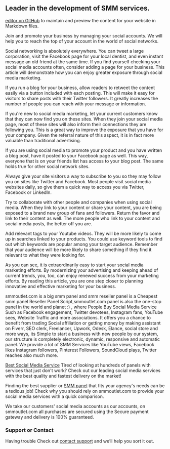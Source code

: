 ## Leader in the development of SMM services.
 [editor on GitHub](https://github.com/samekhanok/best-smm-pannel/edit/gh-pages/index.md) to maintain and preview the content for your website in Markdown files.

Join and promote your business by managing your social accounts.
We will help you to reach the top of your account in the world of social networks.

Social networking is absolutely everywhere. You can tweet a large corporation, visit the Facebook page for your local dentist, and even instant message an old friend at the same time. If you find yourself checking your social media accounts often, consider adding a page for your business. This article will demonstrate how you can enjoy greater exposure through social media marketing.

If you run a blog for your business, allow readers to retweet the content easily via a button included with each posting. This will make it easy for visitors to share posts with their Twitter followers. It greatly increases the number of people you can reach with your message or information.

If you're new to social media marketing, let your current customers know that they can now find you on these sites. When they join your social media page, most of these sites will also inform their connections they are following you. This is a great way to improve the exposure that you have for your company. Given the referral nature of this aspect, it is in fact more valuable than traditional advertising.

If you are using social media to promote your product and you have written a blog post, have it posted to your Facebook page as well. This way, everyone that is on your friends list has access to your blog post. The same holds true for other social network sites.

Always give your site visitors a way to subscribe to you so they may follow you on sites like Twitter and Facebook. Most people visit social media websites daily, so give them a quick way to access you via Twitter, Facebook or LinkedIn.

Try to collaborate with other people and companies when using social media. When they link to your content or share your content, you are being exposed to a brand new group of fans and followers. Return the favor and link to their content as well. The more people who link to your content and social media posts, the better off you are.

Add relevant tags to your Youtube videos. They will be more likely to come up in searches linked to your products. You could use keyword tools to find out which keywords are popular among your target audience. Remember that your audience will be more likely to share something if they find it relevant to what they were looking for.

As you can see, it is extraordinarily easy to start your social media marketing efforts. By modernizing your advertising and keeping ahead of current trends, you, too, can enjoy renewed success from your marketing efforts. By reading this article, you are one step closer to planning innovative and effective marketing for your business.

smmoutlet.com is a big smm panel and smm reseller panel is a Cheapest smm panel Reseller Panel Script,smmoutlet.com panel is also the one-stop panel in the world and planet :) , where People Buy Social Media Service Such as Facebook engagement, Twitter devotees, Instagram fans, YouTube sees, Website Traffic and more associations. It offers you a chance to benefit from trading Social affiliation or getting money by making assistant on Fiverr, SEO clerk, Freelancer, Upwork, Odesk, Elance, social store and more ways, its Simple to start a business with new people by our system, our structure is completely electronic, dynamic, responsive and automatic panel. We provide a lot of SMM Services like YouTube views, Facebook likes Instagram followers, Pinterest Followers, SoundCloud plays, Twitter reaches also much more.

[Best Social Media Service](https://smmoutlet.com/)
Tired of looking at hundreds of panels with services that just don't work? Check out our leading social media services with the best quality and fastest delivery on the market!

Finding the best supplier or [SMM panel](https://smmoutlet.com/) that fits your agency's needs can be a tedious job! Check why you should rely on smmoutlet.com to provide your social media services with a quick comparison.

We take our customers' social media accounts as our accounts, on smmoutlet.com all purchases are secured using the Secure payment gateway and delivery is 100% guaranteed.

### Support or Contact

Having trouble Check out [contact support](https://smmoutlet.com/) and we’ll help you sort it out.

